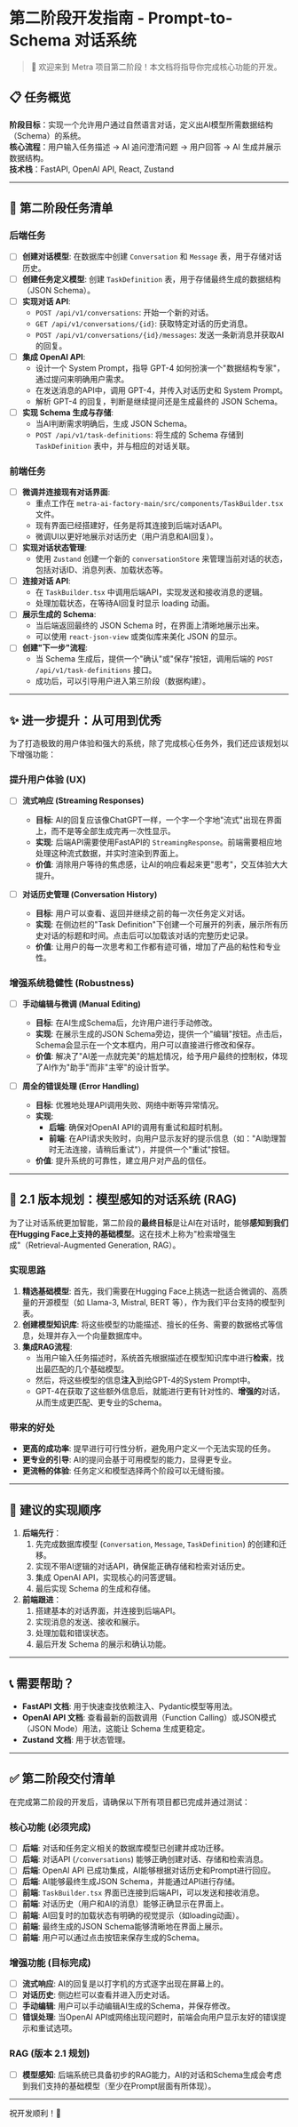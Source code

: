 # 第二阶段开发指南 - Prompt-to-Schema 对话系统

> 👋 欢迎来到 Metra 项目第二阶段！本文档将指导你完成核心功能的开发。

## 📋 任务概览

**阶段目标**：实现一个允许用户通过自然语言对话，定义出AI模型所需数据结构（Schema）的系统。  
**核心流程**：用户输入任务描述 -> AI 追问澄清问题 -> 用户回答 -> AI 生成并展示数据结构。  
**技术栈**：FastAPI, OpenAI API, React, Zustand

---

## 🎯 第二阶段任务清单

### 后端任务
- [ ] **创建对话模型**: 在数据库中创建 `Conversation` 和 `Message` 表，用于存储对话历史。
- [ ] **创建任务定义模型**: 创建 `TaskDefinition` 表，用于存储最终生成的数据结构（JSON Schema）。
- [ ] **实现对话 API**:
    - `POST /api/v1/conversations`: 开始一个新的对话。
    - `GET /api/v1/conversations/{id}`: 获取特定对话的历史消息。
    - `POST /api/v1/conversations/{id}/messages`: 发送一条新消息并获取AI的回复。
- [ ] **集成 OpenAI API**:
    - 设计一个 System Prompt，指导 GPT-4 如何扮演一个"数据结构专家"，通过提问来明确用户需求。
    - 在发送消息的API中，调用 GPT-4，并传入对话历史和 System Prompt。
    - 解析 GPT-4 的回复，判断是继续提问还是生成最终的 JSON Schema。
- [ ] **实现 Schema 生成与存储**:
    - 当AI判断需求明确后，生成 JSON Schema。
    - `POST /api/v1/task-definitions`: 将生成的 Schema 存储到 `TaskDefinition` 表中，并与相应的对话关联。

### 前端任务
- [ ] **微调并连接现有对话界面**:
    - 重点工作在 `metra-ai-factory-main/src/components/TaskBuilder.tsx` 文件。
    - 现有界面已经搭建好，任务是将其连接到后端对话API。
    - 微调UI以更好地展示对话历史（用户消息和AI回复）。
- [ ] **实现对话状态管理**:
    - 使用 `Zustand` 创建一个新的 `conversationStore` 来管理当前对话的状态，包括对话ID、消息列表、加载状态等。
- [ ] **连接对话 API**:
    - 在 `TaskBuilder.tsx` 中调用后端API，实现发送和接收消息的逻辑。
    - 处理加载状态，在等待AI回复时显示 loading 动画。
- [ ] **展示生成的 Schema**:
    - 当后端返回最终的 JSON Schema 时，在界面上清晰地展示出来。
    - 可以使用 `react-json-view` 或类似库来美化 JSON 的显示。
- [ ] **创建"下一步"流程**:
    - 当 Schema 生成后，提供一个"确认"或"保存"按钮，调用后端的 `POST /api/v1/task-definitions` 接口。
    - 成功后，可以引导用户进入第三阶段（数据构建）。

---

## ✨ 进一步提升：从可用到优秀

为了打造极致的用户体验和强大的系统，除了完成核心任务外，我们还应该规划以下增强功能：

### 提升用户体验 (UX)

- [ ] **流式响应 (Streaming Responses)**
    - **目标**: AI的回复应该像ChatGPT一样，一个字一个字地"流式"出现在界面上，而不是等全部生成完再一次性显示。
    - **实现**: 后端API需要使用FastAPI的 `StreamingResponse`。前端需要相应地处理这种流式数据，并实时渲染到界面上。
    - **价值**: 消除用户等待的焦虑感，让AI的响应看起来更"思考"，交互体验大大提升。

- [ ] **对话历史管理 (Conversation History)**
    - **目标**: 用户可以查看、返回并继续之前的每一次任务定义对话。
    - **实现**: 在侧边栏的"Task Definition"下创建一个可展开的列表，展示所有历史对话的标题和时间。点击后可以加载该对话的完整历史记录。
    - **价值**: 让用户的每一次思考和工作都有迹可循，增加了产品的粘性和专业性。

### 增强系统稳健性 (Robustness)

- [ ] **手动编辑与微调 (Manual Editing)**
    - **目标**: 在AI生成Schema后，允许用户进行手动修改。
    - **实现**: 在展示生成的JSON Schema旁边，提供一个"编辑"按钮。点击后，Schema会显示在一个文本框内，用户可以直接进行修改和保存。
    - **价值**: 解决了"AI差一点就完美"的尴尬情况，给予用户最终的控制权，体现了AI作为"助手"而非"主宰"的设计哲学。

- [ ] **周全的错误处理 (Error Handling)**
    - **目标**: 优雅地处理API调用失败、网络中断等异常情况。
    - **实现**:
        - **后端**: 确保对OpenAI API的调用有重试和超时机制。
        - **前端**: 在API请求失败时，向用户显示友好的提示信息（如："AI助理暂时无法连接，请稍后重试"），并提供一个"重试"按钮。
    - **价值**: 提升系统的可靠性，建立用户对产品的信任。

---

## 🚀 2.1 版本规划：模型感知的对话系统 (RAG)

为了让对话系统更加智能，第二阶段的**最终目标**是让AI在对话时，能够**感知到我们在Hugging Face上支持的基础模型**。这在技术上称为"检索增强生成"（Retrieval-Augmented Generation, RAG）。

### 实现思路
1.  **精选基础模型**: 首先，我们需要在Hugging Face上挑选一批适合微调的、高质量的开源模型（如 Llama-3, Mistral, BERT 等），作为我们平台支持的模型列表。
2.  **创建模型知识库**: 将这些模型的功能描述、擅长的任务、需要的数据格式等信息，处理并存入一个向量数据库中。
3.  **集成RAG流程**:
    - 当用户输入任务描述时，系统首先根据描述在模型知识库中进行**检索**，找出最匹配的几个基础模型。
    - 然后，将这些模型的信息**注入**到给GPT-4的System Prompt中。
    - GPT-4在获取了这些额外信息后，就能进行更有针对性的、**增强的**对话，从而生成更匹配、更专业的Schema。

### 带来的好处
- **更高的成功率**: 提早进行可行性分析，避免用户定义一个无法实现的任务。
- **更专业的引导**: AI的提问会基于可用模型的能力，显得更专业。
- **更流畅的体验**: 任务定义和模型选择两个阶段可以无缝衔接。

---

## 📝 建议的实现顺序

1.  **后端先行**：
    1.  先完成数据库模型 (`Conversation`, `Message`, `TaskDefinition`) 的创建和迁移。
    2.  实现不带AI逻辑的对话API，确保能正确存储和检索对话历史。
    3.  集成 OpenAI API，实现核心的问答逻辑。
    4.  最后实现 Schema 的生成和存储。
2.  **前端跟进**：
    1.  搭建基本的对话界面，并连接到后端API。
    2.  实现消息的发送、接收和展示。
    3.  处理加载和错误状态。
    4.  最后开发 Schema 的展示和确认功能。

---

## 📞 需要帮助？

- **FastAPI 文档**: 用于快速查找依赖注入、Pydantic模型等用法。
- **OpenAI API 文档**: 查看最新的函数调用（Function Calling）或JSON模式（JSON Mode）用法，这能让 Schema 生成更稳定。
- **Zustand 文档**: 用于状态管理。

---

## ✅ 第二阶段交付清单

在完成第二阶段的开发后，请确保以下所有项目都已完成并通过测试：

### 核心功能 (必须完成)
- [ ] **后端**: 对话和任务定义相关的数据库模型已创建并成功迁移。
- [ ] **后端**: 对话API (`/conversations`) 能够正确创建对话、存储和检索消息。
- [ ] **后端**: OpenAI API 已成功集成，AI能够根据对话历史和Prompt进行回应。
- [ ] **后端**: AI能够最终生成JSON Schema，并能通过API进行存储。
- [ ] **前端**: `TaskBuilder.tsx` 界面已连接到后端API，可以发送和接收消息。
- [ ] **前端**: 对话历史（用户和AI的消息）能够正确显示在界面上。
- [ ] **前端**: AI回复时的加载状态有明确的视觉提示（如loading动画）。
- [ ] **前端**: 最终生成的JSON Schema能够清晰地在界面上展示。
- [ ] **前端**: 用户可以通过点击按钮来保存生成的Schema。

### 增强功能 (目标完成)
- [ ] **流式响应**: AI的回复是以打字机的方式逐字出现在屏幕上的。
- [ ] **对话历史**: 侧边栏可以查看并进入历史对话。
- [ ] **手动编辑**: 用户可以手动编辑AI生成的Schema，并保存修改。
- [ ] **错误处理**: 当OpenAI API或网络出现问题时，前端会向用户显示友好的错误提示和重试选项。

### RAG (版本 2.1 规划)
- [ ] **模型感知**: 后端系统已具备初步的RAG能力，AI的对话和Schema生成会考虑到我们支持的基础模型（至少在Prompt层面有所体现）。

---

祝开发顺利！🚀 